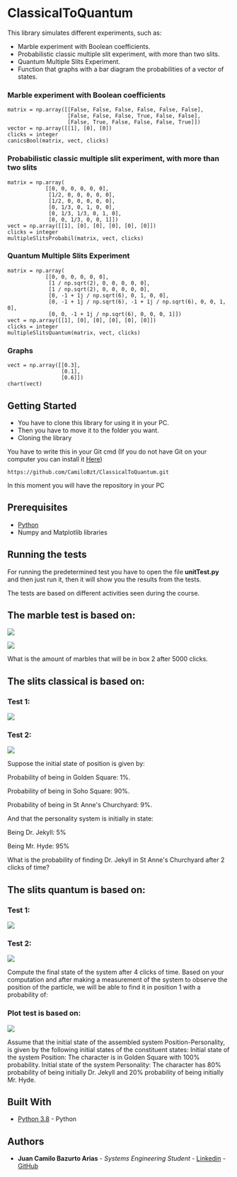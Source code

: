 # ClassicalToQuantum

This library simulates different experiments, such as:
- Marble experiment with Boolean coefficients.
- Probabilistic classic multiple slit experiment, with more than two slits.
- Quantum Multiple Slits Experiment.
- Function that graphs with a bar diagram the probabilities of a vector of states.

### Marble experiment with Boolean coefficients
```
matrix = np.array([[False, False, False, False, False, False],
                   [False, False, False, True, False, False],
                   [False, True, False, False, False, True]])
vector = np.array([[1], [0], [0])
clicks = integer
canicsBool(matrix, vect, clicks)
```
### Probabilistic classic multiple slit experiment, with more than two slits
```
matrix = np.array(
            [[0, 0, 0, 0, 0, 0],
             [1/2, 0, 0, 0, 0, 0],
             [1/2, 0, 0, 0, 0, 0],
             [0, 1/3, 0, 1, 0, 0],
             [0, 1/3, 1/3, 0, 1, 0],
             [0, 0, 1/3, 0, 0, 1]])
vect = np.array([[1], [0], [0], [0], [0], [0]])
clicks = integer
multipleSlitsProbabil(matrix, vect, clicks)
```
### Quantum Multiple Slits Experiment
```
matrix = np.array(
            [[0, 0, 0, 0, 0, 0],
             [1 / np.sqrt(2), 0, 0, 0, 0, 0],
             [1 / np.sqrt(2), 0, 0, 0, 0, 0],
             [0, -1 + 1j / np.sqrt(6), 0, 1, 0, 0],
             [0, -1 + 1j / np.sqrt(6), -1 + 1j / np.sqrt(6), 0, 0, 1, 0],
             [0, 0, -1 + 1j / np.sqrt(6), 0, 0, 0, 1]])
vect = np.array([[1], [0], [0], [0], [0], [0]])
clicks = integer
multipleSlitsQuantum(matrix, vect, clicks)
```
### Graphs
```
vect = np.array([[0.3],
                 [0.1],
                 [0.6]])
chart(vect)
```
## Getting Started

- You have to clone this library for using it in your PC.
- Then you have to move it to the folder you want.
- Cloning the library

You have to write this in your Git cmd (If you do not have Git on your computer you can install it [Here](https://git-scm.com/))
```git bash
https://github.com/CamiloBzt/ClassicalToQuantum.git
```

In this moment you will have the repository in your PC

## Prerequisites
- [Python](https://www.python.org/)
- Numpy and Matplotlib libraries


## Running the tests

For running the predetermined test you have to open the file **unitTest.py** and then just run it, then it will show you the results from the tests.

The tests are based on different activities seen during the course.

## The marble test is based on:

![](Images/marble.png)

![](Images/marble2.png)

What is the amount of marbles that will be in box 2 after 5000 clicks.

## The slits classical is based on:

### Test 1:

 ![](Images/rendijaClasica.png)
 
### Test 2:

 ![](Images/plots.png)

Suppose the initial state of position is given by:

Probability of being in Golden Square: 1%.

Probability of being in Soho Square: 90%.

Probability of being in St Anne's Churchyard: 9%.

And that the personality system is initially in state:

Being Dr. Jekyll: 5%

Being Mr. Hyde: 95%

What is the probability of finding Dr. Jekyll in St Anne's Churchyard after 2 clicks of time? 

## The slits quantum is based on:

### Test 1:

![](Images/rendija.png)

### Test 2:

![](Images/quantum.png)

Compute the final state of the system after 4 clicks of time. Based on your computation and after making a measurement of the system to observe the position of the particle, we will be able to find it in position 1 with a probability of:

### Plot test is based on:

![](Images/plots.png)

Assume that the initial state of the assembled system Position-Personality, is given by the following initial states of the constituent states:
Initial state of the system Position: The character is in Golden Square with 100% probability.
Initial state of the system Personality: The character has 80% probability of being initially Dr. Jekyll and 20% probability of being initially Mr. Hyde.


## Built With

* [Python 3.8](https://python.org/) - Python


## Authors

* **Juan Camilo Bazurto Arias** - *Systems Engineering Student* - [Linkedin](https://www.linkedin.com/in/juan-camilo-b-b65379105/) - [GitHub](https://github.com/CamiloBzt)